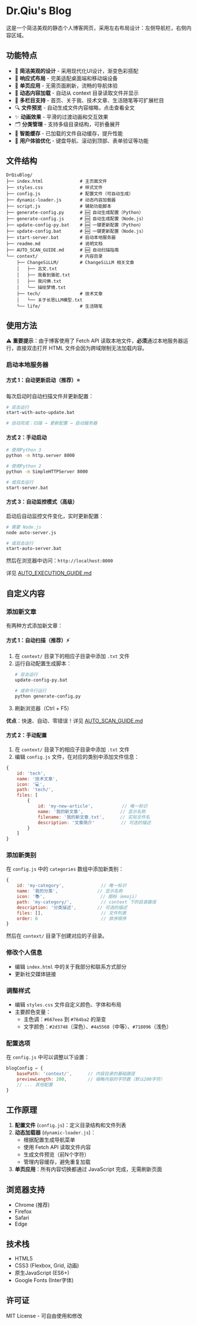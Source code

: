 # Dr.Qiu's Blog

这是一个简洁美观的静态个人博客网页，采用左右布局设计：左侧导航栏，右侧内容区域。

## 功能特点

- 🎨 **简洁美观的设计** - 采用现代化UI设计，渐变色彩搭配
- 📱 **响应式布局** - 完美适配桌面端和移动端设备
- 🧭 **单页应用** - 无需页面刷新，流畅的导航体验
- 📁 **动态内容加载** - 自动从 context 目录读取文件并显示
- 📝 **多栏目支持** - 首页、关于我、技术文章、生活随笔等可扩展栏目
- 🔍 **文件预览** - 自动生成文件内容缩略，点击查看全文
- ✨ **动画效果** - 平滑的过渡动画和交互效果
- 🗂️ **分类管理** - 支持多级目录结构，可折叠展开
- 💾 **智能缓存** - 已加载的文件自动缓存，提升性能
- 🎯 **用户体验优化** - 键盘导航、滚动到顶部、表单验证等功能

## 文件结构

```
DrQiuBlog/
├── index.html              # 主页面文件
├── styles.css              # 样式文件
├── config.js               # 配置文件（可自动生成）
├── dynamic-loader.js       # 动态内容加载器
├── script.js               # 辅助功能脚本
├── generate-config.py      # 🆕 自动生成配置（Python）
├── generate-config.js      # 🆕 自动生成配置（Node.js）
├── update-config-py.bat    # 🆕 一键更新配置（Python）
├── update-config.bat       # 🆕 一键更新配置（Node.js）
├── start-server.bat        # 启动本地服务器
├── readme.md               # 说明文档
├── AUTO_SCAN_GUIDE.md      # 🆕 自动扫描指南
└── context/                # 内容目录
    ├── ChangeSiLLM/        # ChangeSiLLM 相关文章
    │   ├── 古文.txt
    │   ├── 我看到骆驼.txt
    │   ├── 我问佛.txt
    │   └── 描绘梦境.txt
    ├── tech/               # 技术文章
    │   └── 关于长思LLM模型.txt
    └── life/               # 生活随笔
```

## 使用方法

⚠️ **重要提示**：由于博客使用了 Fetch API 读取本地文件，**必须**通过本地服务器运行，直接双击打开 HTML 文件会因为跨域限制无法加载内容。

### 启动本地服务器

#### 方式 1：自动更新启动（推荐）⭐

每次启动时自动扫描文件并更新配置：

```bash
# 双击运行
start-with-auto-update.bat

# 自动完成：扫描 → 更新配置 → 启动服务器
```

#### 方式 2：手动启动

```bash
# 使用Python 3
python -m http.server 8000

# 使用Python 2
python -m SimpleHTTPServer 8000

# 或双击运行
start-server.bat
```

#### 方式 3：自动监控模式（高级）

启动后自动监控文件变化，实时更新配置：

```bash
# 需要 Node.js
node auto-server.js

# 或双击运行
start-auto-server.bat
```

然后在浏览器中访问：`http://localhost:8000`

详见 [AUTO_EXECUTION_GUIDE.md](AUTO_EXECUTION_GUIDE.md)

## 自定义内容

### 添加新文章

有两种方式添加新文章：

#### 方式 1：自动扫描（推荐）⚡

1. 在 `context/` 目录下的相应子目录中添加 `.txt` 文件
2. 运行自动配置生成脚本：
   ```bash
   # 双击运行
   update-config-py.bat
   
   # 或命令行运行
   python generate-config.py
   ```
3. 刷新浏览器（Ctrl + F5）

**优点**：快速、自动、零错误！详见 [AUTO_SCAN_GUIDE.md](AUTO_SCAN_GUIDE.md)

#### 方式 2：手动配置

1. 在 `context/` 目录下的相应子目录中添加 `.txt` 文件
2. 编辑 `config.js` 文件，在对应的类别中添加文件信息：

```javascript
{
    id: 'tech',
    name: '技术文章',
    icon: '💻',
    path: 'tech/',
    files: [
        {
            id: 'my-new-article',           // 唯一标识
            name: '我的新文章',              // 显示名称
            filename: '我的新文章.txt',      // 实际文件名
            description: '文章简介'          // 可选的描述
        }
    ]
}
```

### 添加新类别

在 `config.js` 中的 `categories` 数组中添加新类别：

```javascript
{
    id: 'my-category',              // 唯一标识
    name: '我的分类',               // 显示名称
    icon: '📚',                     // 图标（emoji）
    path: 'my-category/',           // context 下的目录路径
    description: '分类描述',        // 可选的描述
    files: [],                      // 文件列表
    order: 6                        // 排序顺序
}
```

然后在 `context/` 目录下创建对应的子目录。

### 修改个人信息
- 编辑 `index.html` 中的关于我部分和联系方式部分
- 更新社交媒体链接

### 调整样式
- 编辑 `styles.css` 文件自定义颜色、字体和布局
- 主要颜色变量：
  - 主色调：`#667eea` 到 `#764ba2` 的渐变
  - 文字颜色：`#2d3748`（深色）、`#4a5568`（中等）、`#718096`（浅色）

### 配置选项

在 `config.js` 中可以调整以下设置：

```javascript
blogConfig = {
    basePath: 'context/',      // 内容目录的基础路径
    previewLength: 200,        // 缩略内容的字符数（默认200字符）
    // ... 其他配置
}
```

## 工作原理

1. **配置文件** (`config.js`)：定义目录结构和文件列表
2. **动态加载器** (`dynamic-loader.js`)：
   - 根据配置生成导航菜单
   - 使用 Fetch API 读取文件内容
   - 生成文件预览（前N个字符）
   - 管理内容缓存，避免重复加载
3. **单页应用**：所有内容切换都通过 JavaScript 完成，无需刷新页面

## 浏览器支持

- Chrome (推荐)
- Firefox
- Safari
- Edge

## 技术栈

- HTML5
- CSS3 (Flexbox, Grid, 动画)
- 原生JavaScript (ES6+)
- Google Fonts (Inter字体)

## 许可证

MIT License - 可自由使用和修改